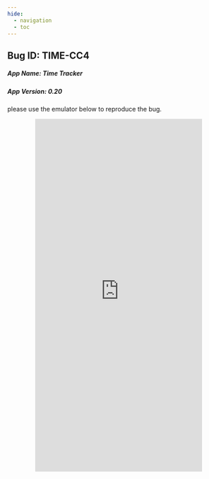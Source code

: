 ```yaml
---
hide:
  - navigation 
  - toc        
---
```


<style>
  .md-tabs {
  display: none;
  visibility: hidden;
  }
  
  h1 {
    display: none;
    visibility: hidden;
  }
</style>

## Bug ID: TIME-CC4
##### App Name: Time Tracker
##### App Version: 0.20

please use the emulator below to reproduce the bug.

<p align="center">
<iframe
  src="https://appetize.io/embed/9xc47ypg6v6b7b3cx2fd1ah4yg?device=nexus5&scale=75&orientation=portrait&osVersion=7.1"
  width="378px" height="800px" frameborder="0" scrolling="no"></iframe>
  </p>